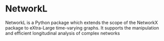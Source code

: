 # NetworkL
NetworkL is a Python package which extends the scope of the NetworkX package to eXtra-Large time-varying graphs. It supports the manipulation and efficient longitudinal analysis of complex networks
